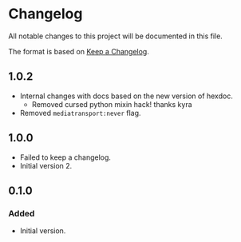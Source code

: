 # Changelog

All notable changes to this project will be documented in this file.

The format is based on [Keep a Changelog](https://keepachangelog.com/en/1.1.0/).

## 1.0.2
- Internal changes with docs based on the new version of hexdoc.
  - Removed cursed python mixin hack! thanks kyra
- Removed `mediatransport:never` flag.

## 1.0.0
- Failed to keep a changelog.
- Initial version 2.

## 0.1.0

### Added

- Initial version.
